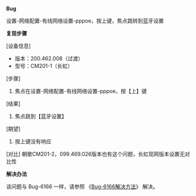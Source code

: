 **Bug**

设置-网络配置-有线网络设置-pppoe，按上键，焦点跳转到蓝牙设置

**复现步骤**

[设备信息]
- 版本：200.462.008（过渡）
- 型号：CM201-1（长虹）

[步骤]
1. 焦点在设置-网络配置-有线网络设置-pppoe，按【上】键

[结果]
1. 焦点跳到【蓝牙设置】

[期望]
1. 按上键没有响应

[对比]
朝歌CM201-2，099.469.026版本也有这个问题，长虹现网版本设置无对比性

**解决办法**

该问题与 Bug-6166 一样，请参照 《[Bug-6166解决方法](.\Bug-6166解决方法.md)》 解决。